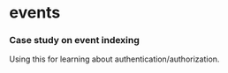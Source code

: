 # events

### Case study on event indexing

Using this for learning about authentication/authorization.
